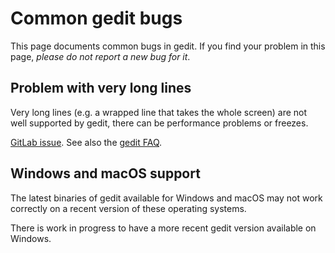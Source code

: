 Common gedit bugs
=================

This page documents common bugs in gedit. If you find your problem in this page,
_please do not report a new bug for it_.

Problem with very long lines
----------------------------

Very long lines (e.g. a wrapped line that takes the whole screen) are not well
supported by gedit, there can be performance problems or freezes.

[GitLab issue](https://gitlab.gnome.org/GNOME/gtk/issues/229). See also the
[gedit FAQ](https://wiki.gnome.org/Apps/Gedit/FAQ).

Windows and macOS support
-------------------------

The latest binaries of gedit available for Windows and macOS may not work
correctly on a recent version of these operating systems.

There is work in progress to have a more recent gedit version available on
Windows.
